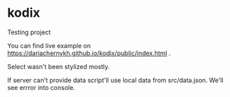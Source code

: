# kodix
Testing project

You can find live example on https://dariachernykh.github.io/kodix/public/index.html .

Select wasn't been stylized mostly.

If server can't provide data script'll use local data from src/data.json. We'll see errror into console.
